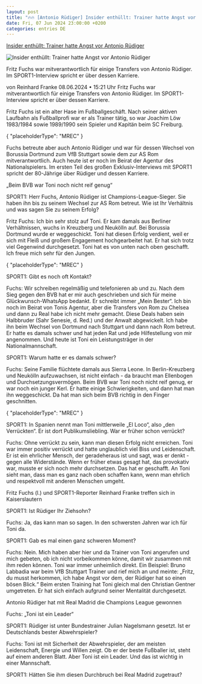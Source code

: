 ```yaml
---
layout: post
title: "🔥🔥 [Antonio Rüdiger] Insider enthüllt: Trainer hatte Angst vor Antonio Rüdiger"
date: Fri, 07 Jun 2024 23:00:00 +0200
categories: entries DE
---
```

[Insider enthüllt: Trainer hatte Angst vor Antonio Rüdiger](https://www.sport1.de/news/fussball/2-bundesliga/2024/06/insider-enthullt-trainer-hatte-angst-vor-antonio-rudiger)

![Insider enthüllt: Trainer hatte Angst vor Antonio Rüdiger](https://reshape.sport1.de/c/t/5ddba25d-900e-4317-9d8b-0648b443c453/1200x630)

Fritz Fuchs war mitverantwortlich für einige Transfers von Antonio Rüdiger. Im SPORT1-Interview spricht er über dessen Karriere.

von Reinhard Franke 08.06.2024 • 15:21 Uhr Fritz Fuchs war mitverantwortlich für einige Transfers von Antonio Rüdiger. Im SPORT1-Interview spricht er über dessen Karriere.

Fritz Fuchs ist ein alter Hase im Fußballgeschäft. Nach seiner aktiven Laufbahn als Fußballprofi war er als Trainer tätig, so war Joachim Löw 1983/1984 sowie 1989/1990 sein Spieler und Kapitän beim SC Freiburg.

{ "placeholderType": "MREC" }

Fuchs betreute aber auch Antonio Rüdiger und war für dessen Wechsel von Borussia Dortmund zum VfB Stuttgart sowie dem zur AS Rom mitverantwortlich. Auch heute ist er noch im Beirat der Agentur des Nationalspielers. Im ersten Teil des großen Exklusiv-Interviews mit SPORT1 spricht der 80-Jährige über Rüdiger und dessen Karriere.

„Beim BVB war Toni noch nicht reif genug“

SPORT1: Herr Fuchs, Antonio Rüdiger ist Champions-League-Sieger. Sie haben ihn bis zu seinem Wechsel zur AS Rom betreut. Wie ist Ihr Verhältnis und was sagen Sie zu seinem Erfolg?

Fritz Fuchs: Ich bin sehr stolz auf Toni. Er kam damals aus Berliner Verhältnissen, wuchs in Kreuzberg und Neukölln auf. Bei Borussia Dortmund wurde er weggeschickt. Toni hat diesen Erfolg verdient, weil er sich mit Fleiß und großem Engagement hochgearbeitet hat. Er hat sich trotz viel Gegenwind durchgesetzt. Toni hat es von unten nach oben geschafft. Ich freue mich sehr für den Jungen.

{ "placeholderType": "MREC" }

SPORT1: Gibt es noch oft Kontakt?

Fuchs: Wir schreiben regelmäßig und telefonieren ab und zu. Nach dem Sieg gegen den BVB hat er mir auch geschrieben und sich für meine Glückwunsch-WhatsApp bedankt. Er schreibt immer „Mein Bester“. Ich bin noch im Beirat von Tonis Agentur, aber die Transfers von Rom zu Chelsea und dann zu Real habe ich nicht mehr gemacht. Diese Deals haben sein Halbbruder (Sahr Senesie, d. Red.) und der Anwalt abgewickelt. Ich habe ihn beim Wechsel von Dortmund nach Stuttgart und dann nach Rom betreut. Er hatte es damals schwer und hat jeden Rat und jede Hilfestellung von mir angenommen. Und heute ist Toni ein Leistungsträger in der Nationalmannschaft.

SPORT1: Warum hatte er es damals schwer?

Fuchs: Seine Familie flüchtete damals aus Sierra Leone. In Berlin-Kreuzberg und Neukölln aufzuwachsen, ist nicht einfach - da braucht man Ellenbogen und Durchsetzungsvermögen. Beim BVB war Toni noch nicht reif genug, er war noch ein junger Kerl. Er hatte einige Schwierigkeiten, und dann hat man ihn weggeschickt. Da hat man sich beim BVB richtig in den Finger geschnitten.

{ "placeholderType": "MREC" }

SPORT1: In Spanien nennt man Toni mittlerweile „El Loco“, also „den Verrückten“. Er ist dort Publikumsliebling. War er früher schon verrückt?

Fuchs: Ohne verrückt zu sein, kann man diesen Erfolg nicht erreichen. Toni war immer positiv verrückt und hatte unglaublich viel Biss und Leidenschaft. Er ist ein ehrlicher Mensch, der geradeheraus ist und sagt, was er denkt - gegen alle Widerstände. Wenn er früher etwas gesagt hat, das provokativ war, musste er sich noch mehr durchsetzen. Das hat er geschafft. An Toni sieht man, dass man es ganz nach oben schaffen kann, wenn man ehrlich und respektvoll mit anderen Menschen umgeht.

Fritz Fuchs (l.) und SPORT1-Reporter Reinhard Franke treffen sich in Kaiserslautern

SPORT1: Ist Rüdiger Ihr Ziehsohn?

Fuchs: Ja, das kann man so sagen. In den schwersten Jahren war ich für Toni da.

SPORT1: Gab es mal einen ganz schweren Moment?

Fuchs: Nein. Mich haben aber hier und da Trainer von Toni angerufen und mich gebeten, ob ich nicht vorbeikommen könne, damit wir zusammen mit ihm reden können. Toni war immer unheimlich direkt. Ein Beispiel: Bruno Labbadia war beim VfB Stuttgart Trainer und rief mich an und meinte: „Fritz, du musst herkommen, ich habe Angst vor dem, der Rüdiger hat so einen bösen Blick.“ Beim ersten Training hat Toni gleich mal den Christian Gentner umgetreten. Er hat sich einfach aufgrund seiner Mentalität durchgesetzt.

Antonio Rüdiger hat mit Real Madrid die Champions League gewonnen

Fuchs: „Toni ist ein Leader“

SPORT1: Rüdiger ist unter Bundestrainer Julian Nagelsmann gesetzt. Ist er Deutschlands bester Abwehrspieler?

Fuchs: Toni ist mit Sicherheit der Abwehrspieler, der am meisten Leidenschaft, Energie und Willen zeigt. Ob er der beste Fußballer ist, steht auf einem anderen Blatt. Aber Toni ist ein Leader. Und das ist wichtig in einer Mannschaft.

SPORT1: Hätten Sie ihm diesen Durchbruch bei Real Madrid zugetraut?

